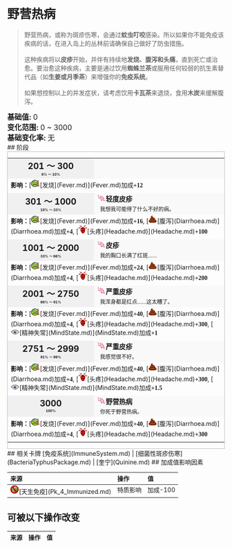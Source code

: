 # 野营热病  
> 野营热病，或称为斑疹伤寒，会通过<b>蚊虫叮咬</b>感染。所以如果你不能免疫该疾病的话，在进入岛上的丛林前请确保自己做好了防虫措施。<br><br>这种疾病将以<b>皮疹</b>开始，并伴有持续地<b>发烧、腹泻和头痛</b>，直到死亡或治愈。要治愈这种疾病，主要是通过饮用<b>蜘蛛兰茶</b>或服用任何较弱的抗生素替代品（如<b>生姜或月季茶</b>）来增强你的<b>免疫系统</b>。<br><br>如果想控制以上的并发症状，请考虑饮用<b>卡瓦茶</b>来退烧，食用<b>木炭</b>来缓解腹泻。  
  
<div style="font-size:1.2em"><b>基础值: </b> 0 </div>  
<div style="font-size:1.2em"><b>变化范围: </b> 0 ~ 3000 </div>  
<div style="font-size:1.2em"><b>基础变化率: </b> 无 </div>  
## 阶段  
<div  style="border:1px solid #BBB"><table><tr style="height:2em;"><td style="background-color:#F0F0F0;text-align:center;width:180px;font-size:1.4em;font-weight:bold;vertical-align:middle;"><div>201 ～ 300<div><div style="font-size:0.4em">6% ～ 10%</div></td><td colspan=2 style="font-size:1.1em;vertical-align:middle;background-color:#F9F9F9;"><div><b></b></div><div style="font-size:0.8em;padding-top:4px;"></div></td></tr><tr><td colspan=2><b>影响：</b>[<div style="width:20px;display:inline-block;text-align:center"><img decoding="async" src="../wiki/Sprite/Fever.png" href="a.md" style="max-width:20px;max-height:20px;"></div>[发烧](Fever.md)](Fever.md)加成<span style="font-family:ui-monospace"><b>+12</b></span></td></tr><tr><td colspan=2></td></tr><tr style="height:2em;"><td style="background-color:#F0F0F0;text-align:center;width:180px;font-size:1.4em;font-weight:bold;vertical-align:middle;"><div>301 ～ 1000<div><div style="font-size:0.4em">10% ～ 33%</div></td><td colspan=2 style="font-size:1.1em;vertical-align:middle;background-color:#F9F9F9;"><div><b><div style="width:20px;display:inline-block;text-align:center"><img decoding="async" src="../wiki/Sprite/CampFever.png" href="a.md" style="max-width:20px;max-height:20px;"></div>轻度皮疹</b></div><div style="font-size:0.8em;padding-top:4px;">&nbsp;&nbsp;我想我可能得了什么不好的病。</div></td></tr><tr><td colspan=2><b>影响：</b>[<div style="width:20px;display:inline-block;text-align:center"><img decoding="async" src="../wiki/Sprite/Fever.png" href="a.md" style="max-width:20px;max-height:20px;"></div>[发烧](Fever.md)](Fever.md)加成<span style="font-family:ui-monospace"><b>+16</b></span>, [<div style="width:20px;display:inline-block;text-align:center"><img decoding="async" src="../wiki/Sprite/Poop.png" href="a.md" style="max-width:20px;max-height:20px;"></div>[腹泻](Diarrhoea.md)](Diarrhoea.md)加成<span style="font-family:ui-monospace"><b>+4</b></span>, [<div style="width:20px;display:inline-block;text-align:center"><img decoding="async" src="../wiki/Sprite/Headache.png" href="a.md" style="max-width:20px;max-height:20px;"></div>[头疼](Headache.md)](Headache.md)<span style="font-family:ui-monospace"><b>+100</b></span></td></tr><tr><td colspan=2></td></tr><tr style="height:2em;"><td style="background-color:#F0F0F0;text-align:center;width:180px;font-size:1.4em;font-weight:bold;vertical-align:middle;"><div>1001 ～ 2000<div><div style="font-size:0.4em">33% ～ 66%</div></td><td colspan=2 style="font-size:1.1em;vertical-align:middle;background-color:#F9F9F9;"><div><b><div style="width:20px;display:inline-block;text-align:center"><img decoding="async" src="../wiki/Sprite/CampFever.png" href="a.md" style="max-width:20px;max-height:20px;"></div>皮疹</b></div><div style="font-size:0.8em;padding-top:4px;">&nbsp;&nbsp;我的胸口长满了红斑……</div></td></tr><tr><td colspan=2><b>影响：</b>[<div style="width:20px;display:inline-block;text-align:center"><img decoding="async" src="../wiki/Sprite/Fever.png" href="a.md" style="max-width:20px;max-height:20px;"></div>[发烧](Fever.md)](Fever.md)加成<span style="font-family:ui-monospace"><b>+24</b></span>, [<div style="width:20px;display:inline-block;text-align:center"><img decoding="async" src="../wiki/Sprite/Poop.png" href="a.md" style="max-width:20px;max-height:20px;"></div>[腹泻](Diarrhoea.md)](Diarrhoea.md)加成<span style="font-family:ui-monospace"><b>+4</b></span>, [<div style="width:20px;display:inline-block;text-align:center"><img decoding="async" src="../wiki/Sprite/Headache.png" href="a.md" style="max-width:20px;max-height:20px;"></div>[头疼](Headache.md)](Headache.md)<span style="font-family:ui-monospace"><b>+200</b></span></td></tr><tr><td colspan=2></td></tr><tr style="height:2em;"><td style="background-color:#F0F0F0;text-align:center;width:180px;font-size:1.4em;font-weight:bold;vertical-align:middle;"><div>2001 ～ 2750<div><div style="font-size:0.4em">66% ～ 91%</div></td><td colspan=2 style="font-size:1.1em;vertical-align:middle;background-color:#F9F9F9;"><div><b><div style="width:20px;display:inline-block;text-align:center"><img decoding="async" src="../wiki/Sprite/CampFever.png" href="a.md" style="max-width:20px;max-height:20px;"></div>严重皮疹</b></div><div style="font-size:0.8em;padding-top:4px;">&nbsp;&nbsp;我浑身都是红点……这太糟了。</div></td></tr><tr><td colspan=2><b>影响：</b>[<div style="width:20px;display:inline-block;text-align:center"><img decoding="async" src="../wiki/Sprite/Fever.png" href="a.md" style="max-width:20px;max-height:20px;"></div>[发烧](Fever.md)](Fever.md)加成<span style="font-family:ui-monospace"><b>+40</b></span>, [<div style="width:20px;display:inline-block;text-align:center"><img decoding="async" src="../wiki/Sprite/Poop.png" href="a.md" style="max-width:20px;max-height:20px;"></div>[腹泻](Diarrhoea.md)](Diarrhoea.md)加成<span style="font-family:ui-monospace"><b>+4</b></span>, [<div style="width:20px;display:inline-block;text-align:center"><img decoding="async" src="../wiki/Sprite/Headache.png" href="a.md" style="max-width:20px;max-height:20px;"></div>[头疼](Headache.md)](Headache.md)<span style="font-family:ui-monospace"><b>+300</b></span>, [<div style="width:20px;display:inline-block;text-align:center"><img decoding="async" src="../wiki/Sprite/MindState.png" href="a.md" style="max-width:20px;max-height:20px;"></div>[精神失常](MindState.md)](MindState.md)加成<span style="font-family:ui-monospace"><b>+1</b></span></td></tr><tr><td colspan=2></td></tr><tr style="height:2em;"><td style="background-color:#F0F0F0;text-align:center;width:180px;font-size:1.4em;font-weight:bold;vertical-align:middle;"><div>2751 ～ 2999<div><div style="font-size:0.4em">91% ～ 99%</div></td><td colspan=2 style="font-size:1.1em;vertical-align:middle;background-color:#F9F9F9;"><div><b><div style="width:20px;display:inline-block;text-align:center"><img decoding="async" src="../wiki/Sprite/CampFever.png" href="a.md" style="max-width:20px;max-height:20px;"></div>严重皮疹</b></div><div style="font-size:0.8em;padding-top:4px;">&nbsp;&nbsp;我感觉很不好。</div></td></tr><tr><td colspan=2><b>影响：</b>[<div style="width:20px;display:inline-block;text-align:center"><img decoding="async" src="../wiki/Sprite/Fever.png" href="a.md" style="max-width:20px;max-height:20px;"></div>[发烧](Fever.md)](Fever.md)加成<span style="font-family:ui-monospace"><b>+40</b></span>, [<div style="width:20px;display:inline-block;text-align:center"><img decoding="async" src="../wiki/Sprite/Poop.png" href="a.md" style="max-width:20px;max-height:20px;"></div>[腹泻](Diarrhoea.md)](Diarrhoea.md)加成<span style="font-family:ui-monospace"><b>+4</b></span>, [<div style="width:20px;display:inline-block;text-align:center"><img decoding="async" src="../wiki/Sprite/Headache.png" href="a.md" style="max-width:20px;max-height:20px;"></div>[头疼](Headache.md)](Headache.md)<span style="font-family:ui-monospace"><b>+300</b></span>, [<div style="width:20px;display:inline-block;text-align:center"><img decoding="async" src="../wiki/Sprite/MindState.png" href="a.md" style="max-width:20px;max-height:20px;"></div>[精神失常](MindState.md)](MindState.md)加成<span style="font-family:ui-monospace"><b>+1.5</b></span></td></tr><tr><td colspan=2></td></tr><tr style="height:2em;"><td style="background-color:#F0F0F0;text-align:center;width:180px;font-size:1.4em;font-weight:bold;vertical-align:middle;"><div>3000<div><div style="font-size:0.4em">100%</div></td><td colspan=2 style="font-size:1.1em;vertical-align:middle;background-color:#F9F9F9;"><div><b><div style="width:20px;display:inline-block;text-align:center"><img decoding="async" src="../wiki/Sprite/CampFever.png" href="a.md" style="max-width:20px;max-height:20px;"></div>野营热病</b></div><div style="font-size:0.8em;padding-top:4px;">&nbsp;&nbsp;你死于野营热病。</div></td></tr><tr><td colspan=2><b>影响：</b>[<div style="width:20px;display:inline-block;text-align:center"><img decoding="async" src="../wiki/Sprite/Fever.png" href="a.md" style="max-width:20px;max-height:20px;"></div>[发烧](Fever.md)](Fever.md)加成<span style="font-family:ui-monospace"><b>+40</b></span>, [<div style="width:20px;display:inline-block;text-align:center"><img decoding="async" src="../wiki/Sprite/Poop.png" href="a.md" style="max-width:20px;max-height:20px;"></div>[腹泻](Diarrhoea.md)](Diarrhoea.md)加成<span style="font-family:ui-monospace"><b>+4</b></span>, [<div style="width:20px;display:inline-block;text-align:center"><img decoding="async" src="../wiki/Sprite/Headache.png" href="a.md" style="max-width:20px;max-height:20px;"></div>[头疼](Headache.md)](Headache.md)<span style="font-family:ui-monospace"><b>+300</b></span></td></tr><tr><td colspan=2></td></tr></table></div>  
## 相关卡牌  
[免疫系统](ImmuneSystem.md)  |  [细菌性斑疹伤寒](BacteriaTyphusPackage.md)  |  [奎宁](Quinine.md)  
## 加成值影响因素  
<style>
        .table6794 th,td{
            text-align:left;
            vertical-align:top;
        }
        </style><table class="table table-bordered table6794" data-toggle="table"  ><thead style=""><tr ><th  style=""  >来源</th><th  style=""  >操作</th><th  style=""  >值</th></tr></thead><tr ><td  style=""  ><div style="width:20px;display:inline-block;text-align:center"><img decoding="async" src="../wiki/Sprite/BacteriaNot.png" href="a.md" style="max-width:20px;max-height:20px;"></div>[天生免疫](Pk_4_Immunized.md)</td><td  style=""  >特质影响</td><td  style=""  >加成-100</td></tr></tbody></table>  
  
## 可被以下操作改变  
<style>
        .table2759 th,td{
            text-align:left;
            vertical-align:top;
        }
        </style><table class="table table-bordered table2759" data-toggle="table"  ><thead style=""><tr ><th  style=""  data-sortable="true"  >来源</th><th  style=""  data-sortable="true"  >操作</th><th  style=""  data-sortable="true"  >值</th></tr></thead></tbody></table>  
  


<script>document.title="野营热病 - 卡牌生存百科 Card Survival Wiki";</script>
